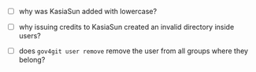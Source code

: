 
- [ ] why was KasiaSun added with lowercase?
- [ ] why issuing credits to KasiaSun created an invalid directory inside users?

- [ ] does `gov4git user remove` remove the user from all groups where they belong?
